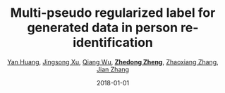 ---
title: "Multi-pseudo regularized label for generated data in person re-identification"
collection: publications
permalink: /publication/Multi-ps2018
date: 2018-01-01
doi: 10.1109/TIP.2018.2874715
keywords: object re-identification,image retrieval,person re-id,person re-trieval,person search,
venue: 'IEEE Transactions on Image Processing (TIP)'
paperurl: 'https://zdzheng.xyz/files/TIP-08485730.pdf'
code: 'https://github.com/Huang-3/MpRL-for-person-re-ID'
author: '<a href="https://zdzheng.xyz/authors/Yan-Huang" class="author">Yan Huang</a>, <a href="https://zdzheng.xyz/authors/Jingsong-Xu" class="author">Jingsong Xu</a>, <a href="https://zdzheng.xyz/authors/Qiang-Wu" class="author">Qiang Wu</a>, <strong><a href="https://zdzheng.xyz/authors/Zhedong-Zheng" class="author">Zhedong Zheng</a></strong>, <a href="https://zdzheng.xyz/authors/Zhaoxiang-Zhang" class="author">Zhaoxiang Zhang</a>, <a href="https://zdzheng.xyz/authors/Jian-Zhang" class="author">Jian Zhang</a>'
citation: ' Yan Huang,  Jingsong Xu,  Qiang Wu,  Zhedong Zheng,  Zhaoxiang Zhang,  Jian Zhang, &quot;Multi-pseudo regularized label for generated data in person re-identification.&quot; IEEE Transactions on Image Processing (TIP), 2018. DOI: 10.1109/TIP.2018.2874715'
pub_year: '2018'
bib: >
    @article{huang2018multi,  
    author = "Huang, Yan and Xu, Jingsong and Wu, Qiang and Zheng, Zhedong and Zhang, Zhaoxiang and Zhang, Jian",  
    doi = "10.1109/TIP.2018.2874715",  
    title = "Multi-pseudo regularized label for generated data in person re-identification",  
    journal = "IEEE Transactions on Image Processing (TIP)",  
    volume = "28",  
    number = "3",  
    pages = "1391--1403",  
    year = "2018",  
    url = "https://zdzheng.xyz/files/TIP-08485730.pdf",  
    code = "https://github.com/Huang-3/MpRL-for-person-re-ID",  
    publisher = "IEEE"
    }

---
